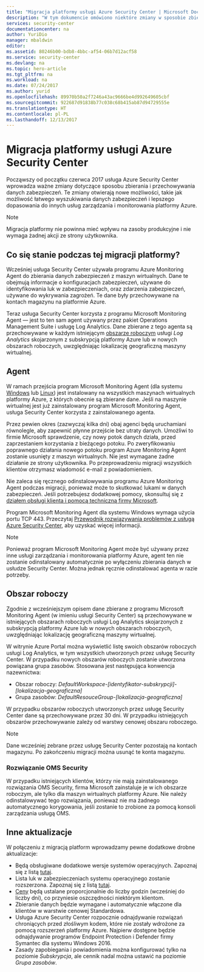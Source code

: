 ```yaml
---
title: "Migracja platformy usługi Azure Security Center | Microsoft Docs"
description: "W tym dokumencie omówiono niektóre zmiany w sposobie zbierania danych usługi Azure Security Center."
services: security-center
documentationcenter: na
author: YuriDio
manager: mbaldwin
editor: 
ms.assetid: 80246b00-bdb8-4bbc-af54-06b7d12acf58
ms.service: security-center
ms.devlang: na
ms.topic: hero-article
ms.tgt_pltfrm: na
ms.workload: na
ms.date: 07/24/2017
ms.author: yurid
ms.openlocfilehash: 89970b50a2f7246a43ac9666be4d992649605cbf
ms.sourcegitcommit: 922687d91838b77c038c68b415ab87d94729555e
ms.translationtype: HT
ms.contentlocale: pl-PL
ms.lasthandoff: 12/13/2017
---
```

# <a name="azure-security-center-platform-migration"></a>Migracja platformy usługi Azure Security Center

Począwszy od początku czerwca 2017 usługa Azure Security Center wprowadza ważne zmiany dotyczące sposobu zbierania i przechowywania danych zabezpieczeń.  Te zmiany otwierają nowe możliwości, takie jak możliwość łatwego wyszukiwania danych zabezpieczeń i lepszego dopasowania do innych usług zarządzania i monitorowania platformy Azure.

> [!NOTE]
> Migracja platformy nie powinna mieć wpływu na zasoby produkcyjne i nie wymaga żadnej akcji ze strony użytkownika.


## <a name="whats-happening-during-this-platform-migration"></a>Co się stanie podczas tej migracji platformy?

Wcześniej usługa Security Center używała programu Azure Monitoring Agent do zbierania danych zabezpieczeń z maszyn wirtualnych. Dane te obejmują informacje o konfiguracjach zabezpieczeń, używane do identyfikowania luk w zabezpieczeniach, oraz zdarzenia zabezpieczeń, używane do wykrywania zagrożeń. Te dane były przechowywane na kontach magazynu na platformie Azure.

Teraz usługa Security Center korzysta z programu Microsoft Monitoring Agent — jest to ten sam agent używany przez pakiet Operations Management Suite i usługę Log Analytics. Dane zbierane z tego agenta są przechowywane w każdym istniejącym [obszarze roboczym](../log-analytics/log-analytics-manage-access.md) usługi *Log Analytics* skojarzonym z subskrypcją platformy Azure lub w nowych obszarach roboczych, uwzględniając lokalizację geograficzną maszyny wirtualnej.

## <a name="agent"></a>Agent

W ramach przejścia program Microsoft Monitoring Agent (dla systemu [Windows](../log-analytics/log-analytics-windows-agent.md) lub [Linux](../log-analytics/log-analytics-linux-agents.md)) jest instalowany na wszystkich maszynach wirtualnych platformy Azure, z których obecnie są zbierane dane.  Jeśli na maszynie wirtualnej jest już zainstalowany program Microsoft Monitoring Agent, usługa Security Center korzysta z zainstalowanego agenta.

Przez pewien okres (zazwyczaj kilka dni) obaj agenci będą uruchamiani równolegle, aby zapewnić płynne przejście bez utraty danych. Umożliwi to firmie Microsoft sprawdzenie, czy nowy potok danych działa, przed zaprzestaniem korzystania z bieżącego potoku. Po zweryfikowaniu poprawnego działania nowego potoku program Azure Monitoring Agent zostanie usunięty z maszyn wirtualnych. Nie jest wymagane żadne działanie ze strony użytkownika. Po przeprowadzeniu migracji wszystkich klientów otrzymasz wiadomość e-mail z powiadomieniem.
 
Nie zaleca się ręcznego odinstalowywania programu Azure Monitoring Agent podczas migracji, ponieważ może to skutkować lukami w danych zabezpieczeń. Jeśli potrzebujesz dodatkowej pomocy, skonsultuj się z [działem obsługi klienta i pomocą techniczną firmy Microsoft](https://support.microsoft.com/contactus/). 

Program Microsoft Monitoring Agent dla systemu Windows wymaga użycia portu TCP 443. Przeczytaj [Przewodnik rozwiązywania problemów z usługą Azure Security Center](security-center-troubleshooting-guide.md), aby uzyskać więcej informacji.


> [!NOTE] 
> Ponieważ program Microsoft Monitoring Agent może być używany przez inne usługi zarządzania i monitorowania platformy Azure, agent ten nie zostanie odinstalowany automatycznie po wyłączeniu zbierania danych w usłudze Security Center. Można jednak ręcznie odinstalować agenta w razie potrzeby.

## <a name="workspace"></a>Obszar roboczy

Zgodnie z wcześniejszym opisem dane zbierane z programu Microsoft Monitoring Agent (w imieniu usługi Security Center) są przechowywane w istniejących obszarach roboczych usługi Log Analytics skojarzonych z subskrypcją platformy Azure lub w nowych obszarach roboczych, uwzględniając lokalizację geograficzną maszyny wirtualnej.

W witrynie Azure Portal można wyświetlić listę swoich obszarów roboczych usługi Log Analytics, w tym wszystkich utworzonych przez usługę Security Center. W przypadku nowych obszarów roboczych zostanie utworzona powiązana grupa zasobów. Stosowana jest następująca konwencja nazewnictwa:

- Obszar roboczy: *DefaultWorkspace-[identyfikator-subskrypcji]-[lokalizacja-geograficzna]*
- Grupa zasobów: *DefaultResouceGroup-[lokalizacja-geograficzna]* 
 
W przypadku obszarów roboczych utworzonych przez usługę Security Center dane są przechowywane przez 30 dni. W przypadku istniejących obszarów przechowywanie zależy od warstwy cenowej obszaru roboczego.

> [!NOTE]
> Dane wcześniej zebrane przez usługę Security Center pozostają na kontach magazynu. Po zakończeniu migracji można usunąć te konta magazynu.

### <a name="oms-security-solution"></a>Rozwiązanie OMS Security 

W przypadku istniejących klientów, którzy nie mają zainstalowanego rozwiązania OMS Security, firma Microsoft zainstaluje je w ich obszarze roboczym, ale tylko dla maszyn wirtualnych platformy Azure. Nie należy odinstalowywać tego rozwiązania, ponieważ nie ma żadnego automatycznego korygowania, jeśli zostanie to zrobione za pomocą konsoli zarządzania usługą OMS.


## <a name="other-updates"></a>Inne aktualizacje

W połączeniu z migracją platform wprowadzamy pewne dodatkowe drobne aktualizacje:

- Będą obsługiwane dodatkowe wersje systemów operacyjnych. Zapoznaj się z listą [tutaj](security-center-faq.md#virtual-machines).
- Lista luk w zabezpieczeniach systemu operacyjnego zostanie rozszerzona. Zapoznaj się z listą [tutaj](https://gallery.technet.microsoft.com/Azure-Security-Center-a789e335).
- [Ceny](https://azure.microsoft.com/pricing/details/security-center/) będą ustalane proporcjonalnie do liczby godzin (wcześniej do liczby dni), co przyniesie oszczędności niektórym klientom.
- Zbieranie danych będzie wymagane i automatycznie włączone dla klientów w warstwie cenowej Standardowa.
- Usługa Azure Security Center rozpocznie odnajdywanie rozwiązań chroniących przed złośliwym kodem, które nie zostały wdrożone za pomocą rozszerzeń platformy Azure. Najpierw dostępne będzie odnajdywanie programów Endpoint Protection i Defender firmy Symantec dla systemu Windows 2016.
- Zasady zapobiegania i powiadomienia można konfigurować tylko na poziomie *Subskrypcja*, ale cennik nadal można ustawić na poziomie *Grupa zasobów*.

